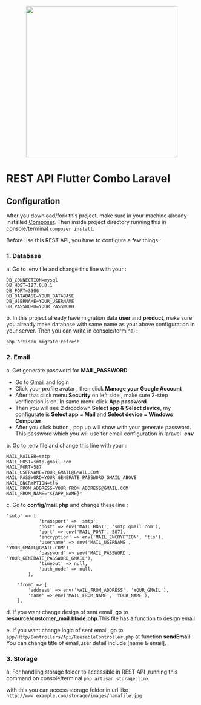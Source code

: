 <p align="center"><a href="https://laravel.com" target="_blank"><img src="https://raw.githubusercontent.com/laravel/art/master/logo-lockup/5%20SVG/2%20CMYK/1%20Full%20Color/laravel-logolockup-cmyk-red.svg" width="400"></a></p>

# REST API Flutter Combo Laravel

## Configuration 

After you download/fork this project, make sure in your machine already installed <a href="https://getcomposer.org/">Composer</a>. Then inside project directory running this in console/terminal `composer install`.

Before use this REST API, you have to configure a few things :
  
  
  ### 1. Database
  
a. Go to .env file and change this line with your :

```
DB_CONNECTION=mysql
DB_HOST=127.0.0.1
DB_PORT=3306
DB_DATABASE=YOUR_DATABASE
DB_USERNAME=YOUR_USERNAME
DB_PASSWORD=YOUR_PASSWORD
```

b. In this project already have migration data **user** and **product**, make sure you already make database with same name as your above configuration in your server. Then you can write in console/terminal :

`php artisan migrate:refresh` 

  
  ### 2. Email

a. Get generate password for **MAIL_PASSWORD**

* Go to <a href="https://www.gmail.com/">Gmail</a> and login
* Click your profile avatar , then click **Manage your Google Account**
* After that click menu **Security** on left side , make sure 2-step verification is on. In same menu click **App password**
* Then you will see 2 dropdown **Select app & Select device**, my configurate is **Select app = Mail** and **Select device = Windows Computer**
* After you click button , pop up will show with your generate password. This password which you will use for email configuration in laravel **.env**

b. Go to .env file and change this line with your :

```
MAIL_MAILER=smtp
MAIL_HOST=smtp.gmail.com
MAIL_PORT=587
MAIL_USERNAME=YOUR_GMAIL@GMAIL.COM
MAIL_PASSWORD=YOUR_GENERATE_PASSWORD_GMAIL_ABOVE
MAIL_ENCRYPTION=tls
MAIL_FROM_ADDRESS=YOUR_FROM_ADDRESS@GMAIL.COM
MAIL_FROM_NAME="${APP_NAME}"
```
c. Go to **config/mail.php** and change these line : 

```
'smtp' => [
            'transport' => 'smtp',
            'host' => env('MAIL_HOST', 'smtp.gmail.com'),
            'port' => env('MAIL_PORT', 587),
            'encryption' => env('MAIL_ENCRYPTION', 'tls'),
            'username' => env('MAIL_USERNAME', 'YOUR_GMAIL@GMAIL.COM'),
            'password' => env('MAIL_PASSWORD', 'YOUR_GENERATE_PASSWORD_GMAIL'),
            'timeout' => null,
            'auth_mode' => null,
        ],

```

```
    'from' => [
        'address' => env('MAIL_FROM_ADDRESS', 'YOUR_GMAIL'),
        'name' => env('MAIL_FROM_NAME', 'YOUR_NAME'),
    ],

```
d. If you want change design of sent email, go to **resource/customer_mail.blade.php**.This file has a function to design email

e. If you want change logic of sent email, go to `app/Http/Controllers/Api/ReusableController.php` at function **sendEmail**. You can change title of email,user detail include [name & email].

  ### 3. Storage

a. For handling storage folder to accessible in REST API ,running this command on console/terminal 
`php artisan storage:link `

with this you can access storage folder in url like `http://www.example.com/storage/images/namafile.jpg`
